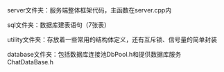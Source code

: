 
server文件夹：服务端整体框架代码，主函数在server.cpp内

sql文件夹：数据库建表语句（7张表）

utility文件夹：存放着一些常用的结构体定义，还有互斥锁、信号量的简单封装

database文件夹：包括数据库连接池DbPool.h和提供数据库服务ChatDataBase.h
